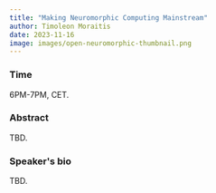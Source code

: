 ```yaml
---
title: "Making Neuromorphic Computing Mainstream"
author: Timoleon Moraitis
date: 2023-11-16
image: images/open-neuromorphic-thumbnail.png
---
```


### Time
6PM-7PM, CET.

### Abstract

TBD.

### Speaker's bio

TBD.
